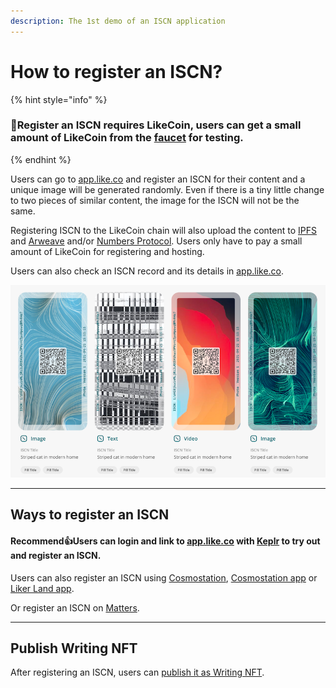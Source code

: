 ```yaml
---
description: The 1st demo of an ISCN application
---
```


# How to register an ISCN?

{% hint style="info" %}
### 📣Register an ISCN requires LikeCoin, users can get a small amount of LikeCoin from the [faucet](../../faucet.md) for testing.
{% endhint %}

Users can go to [app.like.co](https://app.like.co/) and register an ISCN for their content and a unique image will be generated randomly. Even if there is a tiny little change to two pieces of similar content, the image for the ISCN will not be the same.

Registering ISCN to the LikeCoin chain will also upload the content to [IPFS](https://ipfs.io/) and [Arweave](https://www.arweave.org/) and/or [Numbers Protocol](https://www.numbersprotocol.io/). Users only have to pay a small amount of LikeCoin for registering and hosting.

Users can also check an ISCN record and its details in [app.like.co](https://app.like.co/).

![](../../../.gitbook/assets/app.like.co.png)

***

## Ways to register an ISCN

#### Recommend:thumbsup:Users can login and link to [app.like.co](https://app.like.co/) with [Keplr](keplr.md) to try out and register an ISCN.

Users can also register an ISCN using [Cosmostation](cosmostation.md), [Cosmostation app](cosmostation-app.md) or [Liker Land app](liker-land-app.md).

Or register an ISCN on [Matters](matters.md).



***

## Publish Writing NFT

After registering an ISCN, users can [publish it as Writing NFT](../../writing-nft/nft-portal/iscn-id.md).
